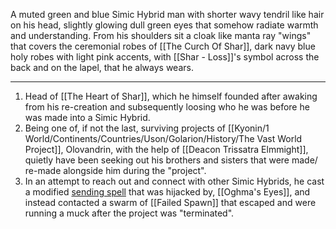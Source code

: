 A muted green and blue Simic Hybrid man with shorter wavy tendril like hair on his head, slightly glowing dull green eyes that somehow radiate warmth and understanding. From his shoulders sit a cloak like manta ray "wings" that covers the ceremonial robes of [[The Curch Of Shar]], dark navy blue holy robes with light pink accents, with [[Shar - Loss]]'s symbol across the back and on the lapel, that he always wears.

---
1. Head of [[The Heart of Shar]], which he himself founded after awaking from his re-creation and subsequently loosing who he was before he was made into a Simic Hybrid.
2. Being one of, if not the last, surviving projects of [[Kyonin/1 World/Continents/Countries/Uson/Golarion/History/The Vast World Project]], Olovandrin, with the help of [[Deacon Trissatra Elmmight]], quietly have been seeking out his brothers and sisters that were made/ re-made alongside him during the "project".
3. In an attempt to reach out and connect with other Simic Hybrids, he cast a modified <u>sending spell</u> that was hijacked by, [[Oghma's Eyes]], and instead contacted a swarm of [[Failed Spawn]] that escaped and were running a muck after the project was "terminated".